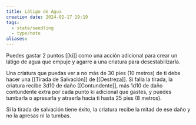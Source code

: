 ```yaml
---
title: Látigo de Agua
creation date: 2024-02-17 19:19
tags:
  - state/seedling
  - type/note
aliases:
---
```

Puedes gastar 2 puntos [[ki]] como una acción adicional para crear un látigo de agua que empuje y agarre a una criatura para desestabilizarla. 

Una criatura que puedas ver a no más de 30 pies (10 metros) de ti debe hacer una [[Tirada de Salvación]] de [[Destreza]]. Si falla la tirada, la criatura recibe 3d10 de daño [[Contundente]], más 1d10 de daño contundente extra por cada punto ki adicional que gastes, y puedes tumbarla o apresarla y atraerla hacia ti hasta 25 pies (8 metros). 

Si la tirada de salvación tiene éxito, la criatura recibe la mitad de ese daño y no la apresas ni la tumbas.

